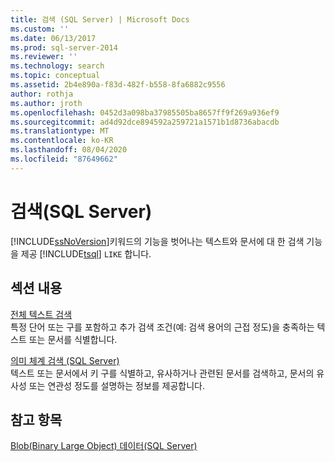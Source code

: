 ```yaml
---
title: 검색 (SQL Server) | Microsoft Docs
ms.custom: ''
ms.date: 06/13/2017
ms.prod: sql-server-2014
ms.reviewer: ''
ms.technology: search
ms.topic: conceptual
ms.assetid: 2b4e890a-f83d-482f-b558-8fa6882c9556
author: rothja
ms.author: jroth
ms.openlocfilehash: 0452d3a098ba37985505ba8657ff9f269a936ef9
ms.sourcegitcommit: ad4d92dce894592a259721a1571b1d8736abacdb
ms.translationtype: MT
ms.contentlocale: ko-KR
ms.lasthandoff: 08/04/2020
ms.locfileid: "87649662"
---
```

# <a name="search-sql-server"></a>검색(SQL Server)
  [!INCLUDE[ssNoVersion](../includes/ssnoversion-md.md)]키워드의 기능을 벗어나는 텍스트와 문서에 대 한 검색 기능을 제공 [!INCLUDE[tsql](../includes/tsql-md.md)] `LIKE` 합니다.  
  
## <a name="in-this-section"></a>섹션 내용  
 [전체 텍스트 검색](../relational-databases/search/full-text-search.md)  
 특정 단어 또는 구를 포함하고 추가 검색 조건(예: 검색 용어의 근접 정도)을 충족하는 텍스트 또는 문서를 식별합니다.  
  
 [의미 체계 검색 &#40;SQL Server&#41;](../relational-databases/search/semantic-search-sql-server.md)  
 텍스트 또는 문서에서 키 구를 식별하고, 유사하거나 관련된 문서를 검색하고, 문서의 유사성 또는 연관성 정도를 설명하는 정보를 제공합니다.  
  
## <a name="see-also"></a>참고 항목  
 [Blob&#40;Binary Large Object&#41; 데이터&#40;SQL Server&#41;](../relational-databases/blob/binary-large-object-blob-data-sql-server.md)  
  
  
